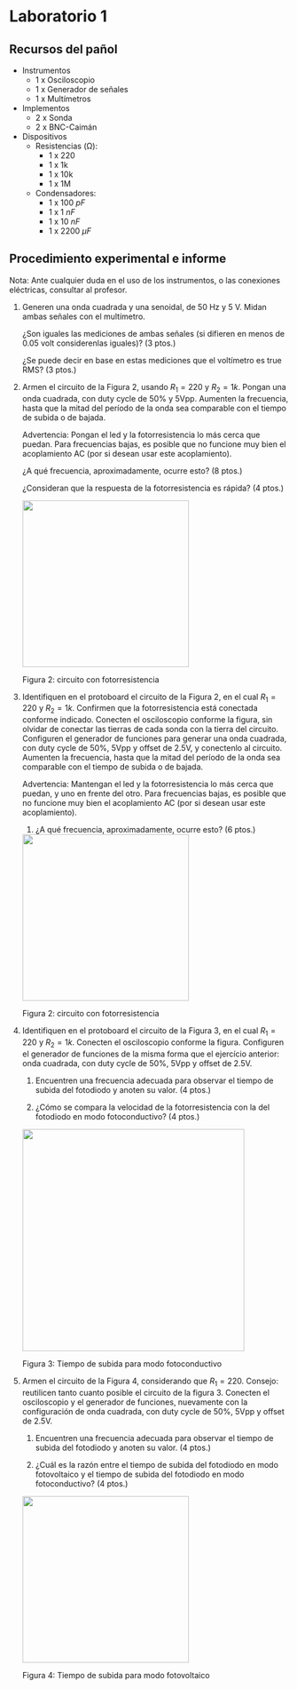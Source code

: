 # Laboratorio 1

## Recursos del pañol

- Instrumentos
  - 1 x Osciloscopio
  - 1 x Generador de señales
  - 1 x Multímetros
- Implementos
  - 2 x Sonda
  - 2 x BNC-Caimán
- Dispositivos
  - Resistencias (Ω):
    - 1 x 220
    - 1 x 1k
    - 1 x 10k
    - 1 x 1M
  - Condensadores:
    - 1 x 100 $pF$
    - 1 x 1 $nF$
    - 1 x 10 $nF$
    - 1 x 2200 $\mu F$

## Procedimiento experimental e informe

Nota: Ante cualquier duda en el uso de los instrumentos, o las conexiones eléctricas, consultar al profesor.

1. Generen una onda cuadrada y una senoidal, de 50 Hz y 5 V. Midan ambas señales con el multímetro.

    ¿Son iguales las mediciones de ambas señales (si difieren en menos de 0.05 volt considerenlas iguales)? (3 ptos.)
    
    ¿Se puede decir en base en estas mediciones que el voltímetro es true RMS? (3 ptos.)


2. Armen el circuito de la Figura 2, usando $R_1=220$ y $R_2= 1k$. Pongan una onda cuadrada, con duty cycle de 50% y 5Vpp. Aumenten la frecuencia, hasta que la mitad del período de la onda sea comparable con el tiempo de subida o de bajada.

   Advertencia: Pongan el led y la fotorresistencia lo más cerca que puedan. Para frecuencias bajas, es posible que no funcione muy bien el acoplamiento AC (por si desean usar este acoplamiento).

   ¿A qué frecuencia, aproximadamente, ocurre esto? (8 ptos.) 
   
   ¿Consideran que la respuesta de la fotorresistencia es rápida? (4 ptos.)

   <img src="https://julianodb.github.io/electronic_circuits_diagrams/ldr.png" width="300">

   Figura 2: circuito con fotorresistencia

3. Identifiquen en el protoboard el circuito de la Figura 2, en el cual $R_1=220$ y $R_2= 1k$. Confirmen que la fotorresistencia está conectada conforme indicado. Conecten el osciloscopio conforme la figura, sin olvidar de conectar las tierras de cada sonda con la tierra del circuito. Configuren el generador de funciones para generar una onda cuadrada, con duty cycle de 50%, 5Vpp y offset de 2.5V, y conectenlo al circuito. Aumenten la frecuencia, hasta que la mitad del período de la onda sea comparable con el tiempo de subida o de bajada.

   Advertencia: Mantengan el led y la fotorresistencia lo más cerca que puedan, y uno en frente del otro. Para frecuencias bajas, es posible que no funcione muy bien el acoplamiento AC (por si desean usar este acoplamiento).

   1. ¿A qué frecuencia, aproximadamente, ocurre esto? (6 ptos.) 

   <img src="https://julianodb.github.io/electronic_circuits_diagrams/ldr.png" width="300">

   Figura 2: circuito con fotorresistencia

4. Identifiquen en el protoboard el circuito de la Figura 3, en el cual $R_1=220$ y $R_2= 1k$. Conecten el osciloscopio conforme la figura. Configuren el generador de funciones de la misma forma que el ejercício anterior: onda cuadrada, con duty cycle de 50%, 5Vpp y offset de 2.5V.
    1. Encuentren una frecuencia adecuada para observar el tiempo de subida del fotodiodo y anoten su valor. (4 ptos.)
    
    2. ¿Cómo se compara la velocidad de la fotorresistencia con la del fotodiodo en modo fotoconductivo? (4 ptos.)

    <img src="https://julianodb.github.io/electronic_circuits_diagrams/photodiode_photoconductive.png" width="400">
    
    Figura 3: Tiempo de subida para modo fotoconductivo

5. Armen el circuito de la Figura 4, considerando que $R_1=220$. Consejo: reutilicen tanto cuanto posible el circuito de la figura 3. Conecten el osciloscopio y el generador de funciones, nuevamente con la configuración de onda cuadrada, con duty cycle de 50%, 5Vpp y offset de 2.5V.
    1. Encuentren una frecuencia adecuada para observar el tiempo de subida del fotodiodo y anoten su valor. (4 ptos.) 

    2. ¿Cuál es la razón entre el tiempo de subida del fotodiodo en modo fotovoltaico y el tiempo de subida del fotodiodo en modo fotoconductivo? (4 ptos.)

    <img src="https://julianodb.github.io/electronic_circuits_diagrams/photodiode_photovoltaic.png" width="300">
    
    Figura 4: Tiempo de subida para modo fotovoltaico
